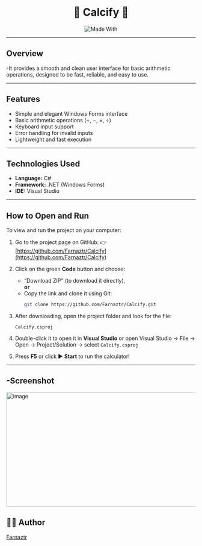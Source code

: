 <div align="center">

# 🧮 Calcify 🧮 


![Made With](https://img.shields.io/badge/Made%20With-C%23%20%26%20Windows%20Forms-darkred?style=for-the-badge)

</div>

---

##   Overview

-It provides a smooth and clean user interface for basic arithmetic operations, designed to be fast, reliable, and easy to use.  

---

##  Features

- Simple and elegant Windows Forms interface 
- Basic arithmetic operations (+, −, ×, ÷)  
- Keyboard input support 
- Error handling for invalid inputs  
- Lightweight and fast execution 

---

## Technologies Used

- **Language:** C#  
- **Framework:** .NET (Windows Forms)  
- **IDE:** Visual Studio  

---

##  How to Open and Run

To view and run the project on your computer:

1. Go to the project page on GitHub:
   👉 [https://github.com/Farnaztr/Calcify](https://github.com/Farnaztr/Calcify)

2. Click on the green **Code** button and choose:  
   - “Download ZIP” (to download it directly),  
   **or**
   - Copy the link and clone it using Git:
     ```bash
     git clone https://github.com/Farnaztr/Calcify.git
     ```
 3. After downloading, open the project folder and look for the file:

    ``` Calcify.csproj ```


4. Double-click it to open it in **Visual Studio** 
or open Visual Studio → File → Open → Project/Solution → select `Calcify.csproj`

5. Press **F5** or click ▶️ **Start** to run the calculator!

---

## -Screenshot

<img width="734" height="304" alt="image" src="https://github.com/user-attachments/assets/091a2d3a-b5ac-4eeb-ae48-9ff1546e9479" />
 

## 👩‍💻 Author

[Farnaztr](https://github.com/Farnaztr)
